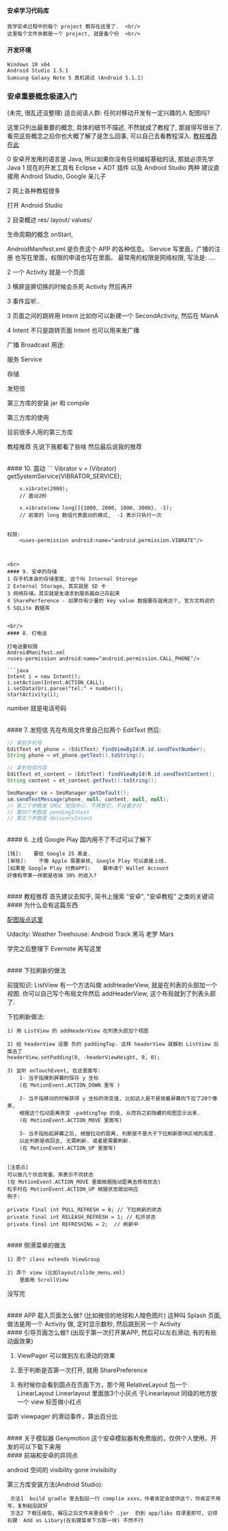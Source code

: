 #### 安卓学习代码库
    我学安卓过程中的每个 project 都存在这里了.  <br/>
    这里每个文件夹都是一个 project, 就是备个份  <br/>


#### 开发环境

    Windows 10 x64
    Android Studio 1.5.1
    Sumsung Galaxy Note 5 真机调试 (Android 5.1.1)



### 安卓重要概念极速入门
(未完, 很乱还没整理)
适合阅读人群: 任何对移动开发有一定兴趣的人
配图吗?

这里只列出最重要的概念, 具体的细节不描述, 不然就成了教程了, 那就得写很长了. <br/>
看完这些概念之后你也大概了解了是怎么回事, 可以自己去看教程深入. [教程推荐在此]()<br/>


0 安卓开发用的语言是 Java, 所以如果你没有任何编程基础的话, 那就必须先学 Java
1 现在的开发工具有 Eclipse + ADT 插件 以及 Android Studio 两种
建议直接用 Android Studio, Google 亲儿子


2 网上各种教程很多

打开 Android Studio


2 目录概述
res/
layout/
values/

生命周期的概念 onStart,


AndroidManifest.xml 是负责这个 APP 的各种信息。
Service 写里面，广播的注册 <receiver></receiver>  也写在里面，权限的申请也写在里面。<receiver></receiver>
最常用的权限是网络权限, 写法是: ....

2 一个 Activity 就是一个页面

3 横屏竖屏切换的时候会杀死 Activity 然后再开

3 事件监听..

3 页面之间的跳转用 Intent
比如你可以新建一个 SecondActivity, 然后在 MainA

4 Intent 不只是跳转页面
Intent 也可以用来发广播

广播 Broadcast
用途:


服务 Service


存储

发短信

第三方库的安装
jar 和 compile

第三方库的使用

目前很多人用的第三方库

教程推荐
    先说下我都看了些啥
    然后最后说我的推荐



<br>
#### 10. 震动
```
        Vibrator v = (Vibrator) getSystemService(VIBRATOR_SERVICE);

        v.vibrate(2000);
        // 震动2秒

        v.vibrate(new long[]{1000, 2000, 1000, 3000}, -1);
        // 前面的 long 数组代表震动的模式,  -1 表示只执行一次
```

权限:
    <uses-permission android:name="android.permission.VIBRATE"/>



<br>
#### 9. 安卓的存储
1 存手机本身的存储里面, 这个叫 Internal Storege
2 External Storage, 其实就是 SD 卡
3 网络存储，其实就是发请求到服务器自己存起来
4 SharePerference - 如果你有少量的 key value 数据要存就用这个, 官方文档说的
5 SQLite 数据库


<br/>
#### 8. 打电话

打电话要权限
AndroidManifest.xml
<uses-permission android:name="android.permission.CALL_PHONE"/>

```java
Intent i = new Intent();
i.setAction(Intent.ACTION_CALL);
i.setData(Uri.parse("tel:" + number));
startActivity(i);
```
number 就是电话号码

<br/>
#### 7. 发短信
先在布局文件里自己拉两个 EditText 然后:

```java
// 拿到手机号
EditText et_phone = (EditText) findViewById(R.id.sendTextNumber);
String phone = et_phone.getText().toString();

// 拿到短信内容
EditText et_content = (EditText) findViewById(R.id.sendTextContent);
String content = et_content.getText().toString();

SmsManager sm = SmsManager.getDefault();
sm.sendTextMessage(phone, null, content, null, null);
// 第二个参数是 SMSC 短信中心，不用管它，不设置才对
// 第四个参数是 pendingIntent
// 第五个参数是 deliveryIntent
```

<br/>
#### 6. 上线 Google Play
国内用不了不过可以了解下

    [钱]:    要给 Google 25 美金.
    [审核]:    不像 Apple 需要审核, Google Play 可以直接上线.
    [如果是 Google Play 付费APP]:    要申请个 Wallet Account
    好像和苹果一样都是收掉 30% 的收入?


<br/>
#### 教程推荐
首先建议去知乎, 简书上搜索 "安卓", "安卓教程" 之类的关键词


<br/>
#### 为什么会有这篇东西

[配图版点这里]()

Udacity: Weather
Treehouse: Android Track
黑马
老罗
Mars


学完之后整理下 Evernote 再写这里

<br/>
#### 下拉刷新的做法

前提知识:
ListView 有一个方法叫做 addHeaderView, 就是在列表的头部加一个视图.
你可以自己写个布局文件然后 addHeaderView, 这个布局就到了列表头部了.


下拉刷新做法:

    1) 用 ListView 的 addHeaderView 在列表头部加个视图

    2) 给 headerView 设置 负的 paddingTop. 这样 headerView 就躲到 ListView 后面去了
    headerView.setPadding(0, -headerViewHeight, 0, 0);

    3) 监听 onTouchEvent, 在这里面写:
        1- 当手指摸到屏幕时保存 y 坐标
        (在 MotionEvent.ACTION_DOWN 里写 )

        2- 当手指移动的时候获得 y 坐标的改变值, 比如这人是不是按着屏幕向下拉了20个像素,
        根据这个拉动距离改变 -paddingTop 的值, 从而将之前隐藏的视图显示出来.
        (在 MotionEvent.ACTION_MOVE 里面写)

        3- 当手指抬起屏幕之后, 根据拉动的距离, 判断是不是大于下拉刷新那块区域的高度.
        以此判断是收回去, 无需刷新. 或者是需要刷新.
        (在 MotionEvent.ACTION_UP 里面写)


    [注意点]
    可以做几个状态常量，来表示不同状态
    (在 MotionEvent.ACTION_MOVE 里面根据拖动距离去修改状态)
    松手时在 MotionEvent.ACTION_UP 根据状态做出响应
    例子:

    private final int PULL_REFRESH = 0; // 下拉刷新的状态
    private final int RELEASH_REFRESH = 1; // 松开状态
    private final int REFRESHING = 2;  // 刷新中





<br/>
#### 侧滑菜单的做法

    1) 弄个 class extends ViewGroup

    2) 弄个 view (比如layout/slide_menu.xml)
        里面用 ScrollView
没写完


<br/>
#### APP 载入页面怎么做? (比如微信的地球和人暗色图片)
这种叫 Splash 页面,
做法是用一个 Activity 做, 定时显示数秒, 然后跳到另一个 Activity

<br/>
#### 引导页面怎么做? (出现于第一次打开某APP, 然后可以左右滑动, 有的有些动画效果)

1) ViewPager 可以做到左右滑动的效果

2) 至于判断是否第一次打开, 就用 SharePreference

3) 有时候你会看到圆点在页面下方，那个用 RelativeLayout 包一个 LinearLayout
Linearlayout 里面放3个小灰点
于Linearlayout 同级的地方放一个 view 标签做小红点

监听 viewpager 的滑动事件，算出百分比



<br/>
#### 关于模拟器
Genymotion 这个安卓模拟器有免费版的，仅供个人使用，开发的可以下载下来用


<br/>
#### 前端和安卓的异同点


android 空间的 visibility
gone
invisibilty
















第三方库安装方法(Android Studio):

     方法1  build gradle 里去黏贴一行 complie xxxx，作者肯定会提供这个，你肯定不用写，复制粘贴就好
     方法2 下载压缩包, 解压之后文件夹里会有个 .jar  扔到 app/libs 目录里即可, 记得右键  Add as Libary(在右键菜单下方那一块) 不然不行

